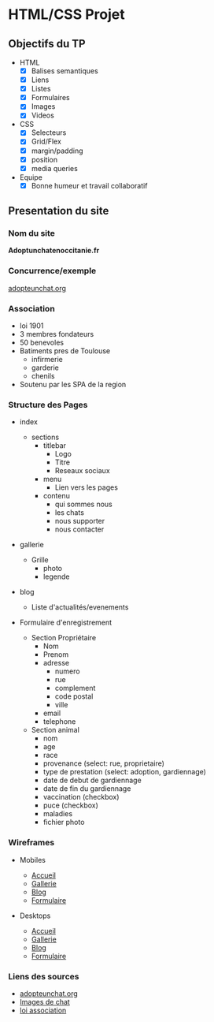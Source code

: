 # HTML/CSS Projet

## Objectifs du TP

- HTML
  - [x] Balises semantiques
  - [x] Liens
  - [x] Listes
  - [x] Formulaires
  - [x] Images
  - [x] Videos

- CSS
  - [x] Selecteurs
  - [x] Grid/Flex
  - [x] margin/padding
  - [x] position
  - [x] media queries

- Equipe
  - [X] Bonne humeur et travail collaboratif

## Presentation du site

### Nom du site

**Adoptunchatenoccitanie.fr**

### Concurrence/exemple

[adopteunchat.org](https://adopteunchat.org)

### Association

  - loi 1901
  - 3 membres fondateurs
  - 50 benevoles
  - Batiments pres de Toulouse
    - infirmerie
    - garderie
    - chenils
  - Soutenu par les SPA de la region

### Structure des Pages

- index
  - sections
    - titlebar
      - Logo
      - Titre
      - Reseaux sociaux
    - menu
      - Lien vers les pages
    - contenu
      - qui sommes nous
      - les chats
      - nous supporter
      - nous contacter
  
- gallerie
  - Grille
    - photo
    - legende

- blog
  - Liste d'actualités/evenements

- Formulaire d'enregistrement
  - Section Propriétaire
    - Nom
    - Prenom
    - adresse
      - numero
      - rue
      - complement
      - code postal
      - ville
    - email
    - telephone
  - Section animal
    - nom
    - age
    - race
    - provenance (select: rue, proprietaire)
    - type de prestation (select: adoption, gardiennage)
    - date de debut de gardiennage
    - date de fin du gardiennage
    - vaccination (checkbox)
    - puce (checkbox)
    - maladies
    - fichier photo

### Wireframes

- Mobiles
  - [Accueil](https://wireframe.cc/bBqhcg)
  - [Gallerie](https://wireframe.cc/4TqDBP)
  - [Blog](https://wireframe.cc/7jgwmj)
  - [Formulaire](https://wireframe.cc/KCeNLo)

- Desktops
  - [Accueil](https://wireframe.cc/Niyq44)
  - [Gallerie](https://wireframe.cc/kNf4Jp)
  - [Blog](https://wireframe.cc/qPSFOe)
  - [Formulaire](https://wireframe.cc/Scnp6q)

### Liens des sources

- [adopteunchat.org](https://adopteunchat.org)
- [Images de chat](https://www.pexels.com/fr-fr/chercher/chat/)
- [loi association](https://associations.gouv.fr/liberte-associative.html)
